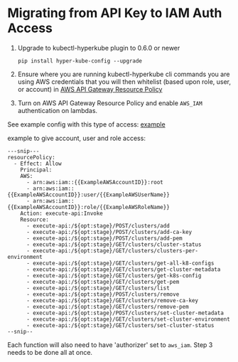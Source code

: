 # Migrating from API Key to IAM Auth Access

1. Upgrade to kubectl-hyperkube plugin to 0.6.0 or newer

   ```pip install hyper-kube-config --upgrade```

2. Ensure where you are running kubectl-hyperkube cli commands you are using AWS credentials that you will then whitelist (based upon role, user, or account) in [AWS API Gateway Resource Policy](https://docs.aws.amazon.com/apigateway/latest/developerguide/apigateway-resource-policies.html)

3. Turn on AWS API Gateway Resource Policy and enable `AWS_IAM` authentication on lambdas.

See example config with this type of access: [example](../serverless.yml.example_iam_policy_access)

example to give account, user and role access:
  ```
  ---snip---
  resourcePolicy:
    - Effect: Allow
      Principal:
      AWS:
        - arn:aws:iam::{{ExampleAWSAccountID}}:root
        - arn:aws:iam::{{ExampleAWSAccountID}}:user/{{ExampleAWSUserName}}
        - arn:aws:iam::{{ExampleAWSAccountID}}:role/{{ExampleAWSRoleName}}
      Action: execute-api:Invoke
      Resource:
        - execute-api:/${opt:stage}/POST/clusters/add
        - execute-api:/${opt:stage}/POST/clusters/add-ca-key
        - execute-api:/${opt:stage}/POST/clusters/add-pem
        - execute-api:/${opt:stage}/GET/clusters/cluster-status
        - execute-api:/${opt:stage}/GET/clusters/clusters-per-environment
        - execute-api:/${opt:stage}/GET/clusters/get-all-k8-configs
        - execute-api:/${opt:stage}/GET/clusters/get-cluster-metadata
        - execute-api:/${opt:stage}/GET/clusters/get-k8s-config
        - execute-api:/${opt:stage}/GET/clusters/get-pem
        - execute-api:/${opt:stage}/GET/clusters/list
        - execute-api:/${opt:stage}/POST/clusters/remove
        - execute-api:/${opt:stage}/GET/clusters/remove-ca-key
        - execute-api:/${opt:stage}/GET/clusters/remove-pem
        - execute-api:/${opt:stage}/POST/clusters/set-cluster-metadata
        - execute-api:/${opt:stage}/GET/clusters/set-cluster-environment
        - execute-api:/${opt:stage}/GET/clusters/set-cluster-status
  --snip--
```

Each function will also need to have 'authorizer' set to `aws_iam`. Step 3 needs to be done all at once.

